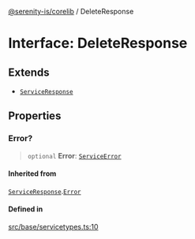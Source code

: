 [@serenity-is/corelib](../README.md) / DeleteResponse

# Interface: DeleteResponse

## Extends

- [`ServiceResponse`](ServiceResponse.md)

## Properties

### Error?

> `optional` **Error**: [`ServiceError`](ServiceError.md)

#### Inherited from

[`ServiceResponse`](ServiceResponse.md).[`Error`](ServiceResponse.md#error)

#### Defined in

[src/base/servicetypes.ts:10](https://github.com/serenity-is/serenity/blob/master/packages/corelib/src/base/servicetypes.ts#L10)
